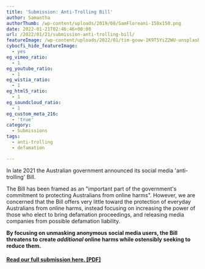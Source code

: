 ```yaml
---
title: 'Submission: Anti-Trolling Bill'
author: Samantha
authorThumb: /wp-content/uploads/2019/08/SamFloreani-150x150.png
date: 2022-01-21T02:46:46+00:00
url: /2022/01/21/submission-anti-trolling-bill/
featureImage: /wp-content/uploads/2022/01/tim-gouw-1K9T5YiZ2WU-unsplash.jpg
cybocfi_hide_featureImage:
  - yes
eg_vimeo_ratio:
  - 1
eg_youtube_ratio:
  - 1
eg_wistia_ratio:
  - 1
eg_html5_ratio:
  - 1
eg_soundcloud_ratio:
  - 1
eg_custom_meta_216:
  - 'true'
category:
  - Submissions
tags:
  - anti-trolling
  - defamation

---
```



In late 2021 the Australian government announced its social media 'anti-trolling' Bill.

The Bill has been framed as an "important part of the government's commitment to protecting Australians from online harms". However, we are concerned that the Bill offers very little toward the protection of everyday Australians from online harms, instead focusing on increasing the power of those who elect to bring defamation proceedings, and releasing media companies from possible defamation liability.

**By focusing on unmasking anonymous social media users, the Bill threatens to create _additional_ online harms while ostensibly seeking to reduce them.**

#### **<span style="text-decoration: underline;"><a href="/wp-content/uploads/2022/01/DRW-Anti-Trolling-Bill-January-2022.pdf" target="_blank" rel="noreferrer noopener">Read our full submission here. [PDF]</a></span>**
